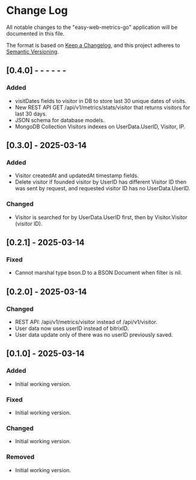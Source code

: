 # Change Log

All notable changes to the "easy-web-metrics-go" application will be documented in this file.

The format is based on [Keep a Changelog](https://keepachangelog.com/en/1.1.0/),
and this project adheres to [Semantic Versioning](https://semver.org/spec/v2.0.0.html).

## [0.4.0] - - - - - -

### Added

- visitDates fields to visitor in DB to store last 30 unique dates of visits.
- New REST API GET /api/v1/metrics/stats/visitor that returns visitors for last 30 days.
- JSON schema for database models.
- MongoDB Collection Visitors indexes on UserData.UserID, Visitor, IP.

## [0.3.0] - 2025-03-14

### Added

- Visitor createdAt and updatedAt timestamp fields.
- Delete visitor if founded visitor by UserID has different Visitor ID then was sent by request, and requested visitor ID has no UserData.UserID.

### Changed

- Visitor is searched for by UserData.UserID first, then by Visitor.Visitor (visitor ID).

## [0.2.1] - 2025-03-14

### Fixed

- Cannot marshal type bson.D to a BSON Document when filter is nil.

## [0.2.0] - 2025-03-14

### Changed

- REST API: /api/v1/metrics/visitor instead of /api/v1/visitor.
- User data now uses userID instead of bitrixID.
- User data update only of there was no userID previously saved.

## [0.1.0] - 2025-03-14

### Added

- Initial working version.

### Fixed

- Initial working version.

### Changed

- Initial working version.

### Removed

- Initial working version.